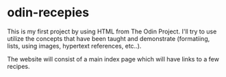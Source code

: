 # odin-recepies

This is my first project by using HTML from The Odin Project. I'll try to use utilize the concepts that have been taught and demonstrate (formatiing, lists, using images, hypertext references, etc..). 

The website will consist of a main index page which will have links to a few recipes.
